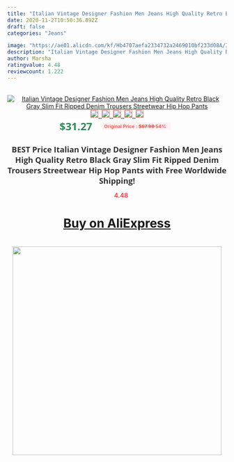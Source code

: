 ```yaml
---
title: "Italian Vintage Designer Fashion Men Jeans High Quality Retro Black Gray Slim Fit Ripped Denim Trousers Streetwear Hip Hop Pants"
date: 2020-11-2T10:50:36.892Z
draft: false
categories: "Jeans"

image: "https://ae01.alicdn.com/kf/Hb4707aefa2334732a2469010bf233d08A/Italian-Vintage-Designer-Fashion-Men-Jeans-High-Quality-Retro-Black-Gray-Slim-Fit-Ripped-Denim-Trousers.jpg"
description: "Italian Vintage Designer Fashion Men Jeans High Quality Retro Black Gray Slim Fit Ripped Denim Trousers Streetwear Hip Hop Pants"
author: Marsha
ratingvalue: 4.48
reviewcount: 1.222
---
```

<br>
<div style="text-align: center;">
<a href="https://s.click.aliexpress.com/e/_AsFuj3" target="_blank" rel="nofollow noopener noreferrer"><img alt="Italian Vintage Designer Fashion Men Jeans High Quality Retro Black Gray Slim Fit Ripped Denim Trousers Streetwear Hip Hop Pants" class="magnifier-image" src="https://ae01.alicdn.com/kf/Hb4707aefa2334732a2469010bf233d08A/Italian-Vintage-Designer-Fashion-Men-Jeans-High-Quality-Retro-Black-Gray-Slim-Fit-Ripped-Denim-Trousers.jpg_640x640.jpg">
<br>
<img style="border:1px solid salmon" src="https://ae01.alicdn.com/kf/Hb4707aefa2334732a2469010bf233d08A/Italian-Vintage-Designer-Fashion-Men-Jeans-High-Quality-Retro-Black-Gray-Slim-Fit-Ripped-Denim-Trousers.jpg_120x120.jpg">&nbsp;&nbsp;<img style="border:1px solid salmon" src="https://ae01.alicdn.com/kf/H0d3fccd3de5d4c9c9c5cb62d6fac44f61/Italian-Vintage-Designer-Fashion-Men-Jeans-High-Quality-Retro-Black-Gray-Slim-Fit-Ripped-Denim-Trousers.jpg_120x120.jpg">&nbsp;&nbsp;<img style="border:1px solid salmon" src="https://ae01.alicdn.com/kf/Hd176bb474db14f538be63b9f1483a55ai/Italian-Vintage-Designer-Fashion-Men-Jeans-High-Quality-Retro-Black-Gray-Slim-Fit-Ripped-Denim-Trousers.jpg_120x120.jpg">&nbsp;&nbsp;<img style="border:1px solid salmon" src="https://ae01.alicdn.com/kf/H740a55b945184255803e1781138bd080W/Italian-Vintage-Designer-Fashion-Men-Jeans-High-Quality-Retro-Black-Gray-Slim-Fit-Ripped-Denim-Trousers.jpg_120x120.jpg">&nbsp;&nbsp;<img style="border:1px solid salmon" src="https://ae01.alicdn.com/kf/H19d3caec357e433a8fab2d5c3d071aacS/Italian-Vintage-Designer-Fashion-Men-Jeans-High-Quality-Retro-Black-Gray-Slim-Fit-Ripped-Denim-Trousers.jpg_120x120.jpg"></a></div><br0>
<div style="text-align: center;"><span style="background-color: white; border: 0px; box-sizing: border-box; color: seagreen; display: inline-block; font-family: &quot;open sans&quot; , &quot;arial&quot; , &quot;helvetica&quot; , sans-serif , &quot;heiti&quot;; font-size: 24px; font-stretch: inherit; font-weight: 700; line-height: inherit; margin: 0px 10px 0px 0px; padding: 0px; vertical-align: middle;">$31.27 </span>
<span style="background: rgb(255 , 241 , 241); border-radius: 3px; border: 0px; box-sizing: border-box; color: #ff4747; display: inline-block; font-family: inherit; font-size: 12px; font-stretch: inherit; font-style: inherit; font-variant: inherit; font-weight: 600; line-height: inherit; margin: 0px; padding: 2px 5px; transform: scale(0.9); vertical-align: middle;">Original Price : <b style="text-decoration: line-through;">$67.98 </b> 54%&nbsp;&nbsp;</span></div>
<h1 style="color: #333333; display: inline-block; font-family: &quot;open sans&quot; , &quot;arial&quot; , &quot;helvetica&quot; , sans-serif , &quot;heiti&quot;; font-size: 18px; font-stretch: inherit; font-weight: 700; text-align: center;">BEST Price Italian Vintage Designer Fashion Men Jeans High Quality Retro Black Gray Slim Fit Ripped Denim Trousers Streetwear Hip Hop Pants with Free Worldwide Shipping!</h1>
<div style="color: #ff4747; text-align: center;">
<img src="https://4.bp.blogspot.com/-M0ZcTcb-5uY/XleCXlxnR4I/AAAAAAAAAEc/OrjgMkXV1oMQFaCRZj5HQwOCBcu3w1FegCPcBGAYYCw/s1600/star.png" style="height: 15px;">&nbsp;<b>4.48</b></div>
<div class="button_cont" align="center"><a class="buynow_a" href="https://s.click.aliexpress.com/e/_AsFuj3" target="_blank" rel="nofollow noopener noreferrer"><H1>Buy on AliExpress</H1></a></div><br>
<div class="separator" style="clear: both; text-align: center;">
<img src="https://lh3.googleusercontent.com/-pTy5HemUv9M/XlePHvY0dAI/AAAAAAAAAE4/0nX5iRUoIWY8eMW9Dpxeirr157OZliDIgCLcBGAsYHQ/s1600/badge.gif" width="480">
</div>
